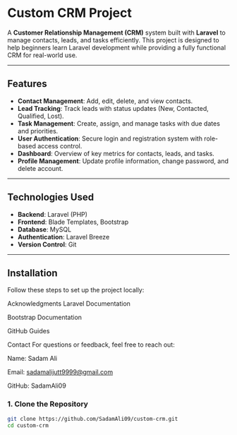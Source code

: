 # Custom CRM Project

A **Customer Relationship Management (CRM)** system built with **Laravel** to manage contacts, leads, and tasks efficiently. This project is designed to help beginners learn Laravel development while providing a fully functional CRM for real-world use.

---

## **Features**

- **Contact Management**: Add, edit, delete, and view contacts.
- **Lead Tracking**: Track leads with status updates (New, Contacted, Qualified, Lost).
- **Task Management**: Create, assign, and manage tasks with due dates and priorities.
- **User Authentication**: Secure login and registration system with role-based access control.
- **Dashboard**: Overview of key metrics for contacts, leads, and tasks.
- **Profile Management**: Update profile information, change password, and delete account.

---

## **Technologies Used**

- **Backend**: Laravel (PHP)
- **Frontend**: Blade Templates, Bootstrap
- **Database**: MySQL
- **Authentication**: Laravel Breeze
- **Version Control**: Git

---

## **Installation**

Follow these steps to set up the project locally:


Acknowledgments
Laravel Documentation

Bootstrap Documentation

GitHub Guides

Contact
For questions or feedback, feel free to reach out:

Name: Sadam Ali

Email: sadamalijutt9999@gmail.com

GitHub: SadamAli09

### **1. Clone the Repository**
```bash
git clone https://github.com/SadamAli09/custom-crm.git
cd custom-crm
